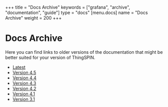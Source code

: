 +++
title = "Docs Archive"
keywords = ["grafana", "archive", "documentation", "guide"]
type = "docs"
[menu.docs]
name = "Docs Archive"
weight = 200
+++

# Docs Archive

Here you can find links to older versions of the documentation that might be better suited for your version
of ThingSPIN.

- [Latest](/docs/grafana/latest/)
- [Version 4.5](/docs/grafana/v4.5)
- [Version 4.4](/docs/grafana/v4.4)
- [Version 4.3](/docs/grafana/v4.3)
- [Version 4.2](/docs/grafana/v4.2)
- [Version 4.1](/docs/grafana/v4.1)
- [Version 3.1](/docs/grafana/v3.1)
